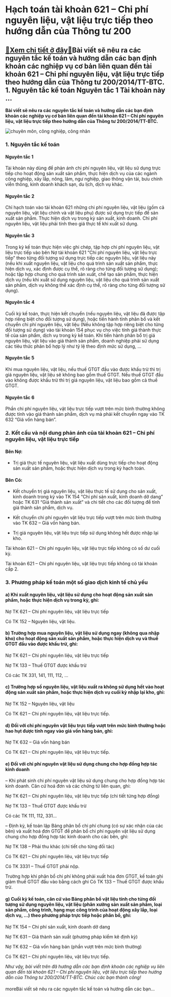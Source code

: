 Hạch toán tài khoản 621 – Chi phí nguyên liệu, vật liệu trực tiếp theo hướng dẫn của Thông tư 200
=================================================================================================

[:gift:Xem chi tiết ở đây:gift:](https://hddtvn.com/hach-toan-tai-khoan-621-chi-phi-nguyen-lieu-vat-lieu-truc-tiep-theo-huong-dan-cua-thong-tu-200/)Bài viết sẽ nêu ra các nguyên tắc kế toán và hướng dẫn các bạn định khoản các nghiệp vụ cơ bản liên quan đến tài khoản 621 – Chi phí nguyên liệu, vật liệu trực tiếp theo hướng dẫn của Thông tư 200/2014/TT-BTC. 1. Nguyên tắc kế toán Nguyên tắc 1 Tài khoản này …
-----------------------------------------------------------------------------------------------------------------------------------------------------------------------------------------------------------------------------------------------------------------------

**Bài viết sẽ nêu ra các nguyên tắc kế toán và hướng dẫn các bạn định khoản các nghiệp vụ cơ bản liên quan đến tài khoản 621 – Chi phí nguyên liệu, vật liệu trực tiếp theo hướng dẫn của Thông tư 200/2014/TT-BTC.**


![chuyên môn, công nghiệp, công nhân](https://hddtvn.com/wp-content/uploads/2021/01/pexels-photo-2789166-scaled.jpeg)


### 1. Nguyên tắc kế toán


#### Nguyên tắc 1


Tài khoản này dùng để phản ánh chi phí nguyên liệu, vật liệu sử dụng trực tiếp cho hoạt động sản xuất sản phẩm, thực hiện dịch vụ của các ngành công nghiệp, xây lắp, nông, lâm, ngư nghiệp, giao thông vận tải, bưu chính viễn thông, kinh doanh khách sạn, du lịch, dịch vụ khác.


#### Nguyên tắc 2


Chỉ hạch toán vào tài khoản 621 những chi phí nguyên liệu, vật liệu (gồm cả nguyên liệu, vật liệu chính và vật liệu phụ) được sử dụng trực tiếp để sản xuất sản phẩm. Thực hiện dịch vụ trong kỳ sản xuất, kinh doanh. Chi phí nguyên liệu, vật liệu phải tính theo giá thực tế khi xuất sử dụng.


#### Nguyên tắc 3


Trong kỳ kế toán thực hiện việc ghi chép, tập hợp chi phí nguyên liệu, vật liệu trực tiếp vào bên Nợ tài khoản 621 “Chi phí nguyên liệu, vật liệu trực tiếp” theo từng đối tượng sử dụng trực tiếp các nguyên liệu, vật liệu này (nếu khi xuất nguyên liệu, vật liệu cho quá trình sản xuất sản phẩm, thực hiện dịch vụ, xác định được cụ thể, rõ ràng cho từng đối tượng sử dụng); hoặc tập hợp chung cho quá trình sản xuất, chế tạo sản phẩm, thực hiện dịch vụ (nếu khi xuất sử dụng nguyên liệu, vật liệu cho quá trình sản xuất sản phẩm, dịch vụ không thể xác định cụ thể, rõ ràng cho từng đối tượng sử dụng).


#### Nguyên tắc 4


Cuối kỳ kế toán, thực hiện kết chuyển (nếu nguyên liệu, vật liệu đã được tập hợp riêng biệt cho đối tượng sử dụng), hoặc tiến hành tính phân bổ và kết chuyển chi phí nguyên liệu, vật liệu (Nếu không tập hợp riêng biệt cho từng đối tượng sử dụng) vào tài khoản 154 phục vụ cho việc tính giá thành thực tế của sản phẩm, dịch vụ trong kỳ kế toán. Khi tiến hành phân bổ trị giá nguyên liệu, vật liệu vào giá thành sản phẩm, doanh nghiệp phải sử dụng các tiêu thức phân bổ hợp lý như tỷ lệ theo định mức sử dụng, …


#### Nguyên tắc 5


Khi mua nguyên liệu, vật liệu, nếu thuế GTGT đầu vào được khấu trừ thì trị giá nguyên liệu, vật liệu sẽ không bao gồm thuế GTGT. Nếu thuế GTGT đầu vào không được khấu trừ thì trị giá nguyên liệu, vật liệu bao gồm cả thuế GTGT.


#### Nguyên tắc 6


Phần chi phí nguyên liệu, vật liệu trực tiếp vượt trên mức bình thường không được tính vào giá thành sản phẩm, dịch vụ mà phải kết chuyển ngay vào TK 632 “Giá vốn hàng bán”.


### 2. Kết cấu và nội dung phản ánh của tài khoản 621 – Chi phí nguyên liệu, vật liệu trực tiếp


#### Bên Nợ:




* Trị giá thực tế nguyên liệu, vật liệu xuất dùng trực tiếp cho hoạt động sản xuất sản phẩm, hoặc thực hiện dịch vụ trong kỳ hạch toán.



#### Bên Có:




* Kết chuyển trị giá nguyên liệu, vật liệu thực tế sử dụng cho sản xuất, kinh doanh trong kỳ vào TK 154 “Chi phí sản xuất, kinh doanh dở dang” hoặc TK 631 “Giá thành sản xuất” và chi tiết cho các đối tượng để tính giá thành sản phẩm, dịch vụ.

* Kết chuyển chi phí nguyên vật liệu trực tiếp vượt trên mức bình thường vào TK 632 – Giá vốn hàng bán.

* Trị giá nguyên liệu, vật liệu trực tiếp sử dụng không hết được nhập lại kho.



Tài khoản 621 – Chi phí nguyên liệu, vật liệu trực tiếp không có số dư cuối kỳ.


Tài khoản 621 – Chi phí nguyên liệu, vật liệu trực tiếp không có tài khoản cấp 2.


### 3. Phương pháp kế toán một số giao dịch kinh tế chủ yếu


#### a) Khi xuất nguyên liệu, vật liệu sử dụng cho hoạt động sản xuất sản phẩm, hoặc thực hiện dịch vụ trong kỳ, ghi:


Nợ TK 621 – Chi phí nguyên liệu, vật liệu trực tiếp


Có TK 152 – Nguyên liệu, vật liệu.


#### b) Trường hợp mua nguyên liệu, vật liệu sử dụng ngay (không qua nhập kho) cho hoạt động sản xuất sản phẩm, hoặc thực hiện dịch vụ và thuế GTGT đầu vào được khấu trừ, ghi:


Nợ TK 621 – Chi phí nguyên liệu, vật liệu trực tiếp


Nợ TK 133 – Thuế GTGT được khấu trừ


Có các TK 331, 141, 111, 112, …


#### c) Trường hợp số nguyên liệu, vật liệu xuất ra không sử dụng hết vào hoạt động sản xuất sản phẩm, hoặc thực hiện dịch vụ cuối kỳ nhập lại kho, ghi:


Nợ TK 152 – Nguyên liệu, vật liệu


Có TK 621 – Chi phí nguyên liệu, vật liệu trực tiếp.


#### d) Đối với chi phí nguyên vật liệu trực tiếp vượt trên mức bình thường hoặc hao hụt được tính ngay vào giá vốn hàng bán, ghi:


Nợ TK 632 – Giá vốn hàng bán


Có TK 621 – Chi phí nguyên liệu, vật liệu trực tiếp.


#### e) Đối với chi phí nguyên vật liệu sử dụng chung cho hợp đồng hợp tác kinh doanh


– Khi phát sinh chi phí nguyên vật liệu sử dụng chung cho hợp đồng hợp tác kinh doanh. Căn cứ hoá đơn và các chứng từ liên quan, ghi:


Nợ TK 621 – Chi phí nguyên liệu, vật liệu trực tiếp (chi tiết từng hợp đồng)


Nợ TK 133 – Thuế GTGT được khấu trừ


Có các TK 111, 112, 331…


– Định kỳ, kế toán lập Bảng phân bổ chi phí chung (có sự xác nhận của các bên) và xuất hoá đơn GTGT để phân bổ chi phí nguyên vật liệu sử dụng chung cho hợp đồng hợp tác kinh doanh cho các bên, ghi:


Nợ TK 138 – Phải thu khác (chi tiết cho từng đối tác)


Có TK 621 – Chi phí nguyên liệu, vật liệu trực tiếp


Có TK 3331 – Thuế GTGT phải nộp.


Trường hợp khi phân bổ chi phí không phải xuất hóa đơn GTGT, kế toán ghi giảm thuế GTGT đầu vào bằng cách ghi Có TK 133 – Thuế GTGT được khấu trừ.


#### g) Cuối kỳ kế toán, căn cứ vào Bảng phân bổ vật liệu tính cho từng đối tượng sử dụng nguyên liệu, vật liệu (phân xưởng sản xuất sản phẩm, loại sản phẩm, công trình, hạng mục công trình của hoạt động xây lắp, loại dịch vụ, …) theo phương pháp trực tiếp hoặc phân bổ, ghi:


Nợ TK 154 – Chi phí sản xuất, kinh doanh dở dang


Nợ TK 631 – Giá thành sản xuất (phương pháp kiểm kê định kỳ)


Nợ TK 632 – Giá vốn hàng bán (phần vượt trên mức bình thường)


Có TK 621 – Chi phí nguyên liệu, vật liệu trực tiếp.


*Như vậy, bài viết trên đã hướng dẫn các bạn định khoản các nghiệp vụ liên quan đến tài khoản 621 – Chi phí nguyên liệu, vật liệu trực tiếp theo hướng dẫn của Thông tư 200/2014/TT-BTC. Chúc các bạn thành công!*


#### 


moreBài viết sẽ nêu ra các nguyên tắc kế toán và hướng dẫn các bạn…

